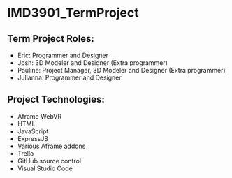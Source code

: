 # IMD3901_TermProject

## Term Project Roles:
  - Eric: Programmer and Designer
  - Josh: 3D Modeler and Designer (Extra programmer)
  - Pauline: Project Manager, 3D Modeler and Designer (Extra programmer) 
  - Julianna: Programmer and Designer

## Project Technologies:
  - Aframe WebVR
  - HTML
  - JavaScript
  - ExpressJS
  - Various Aframe addons
  - Trello
  - GitHub source control
  - Visual Studio Code
  
